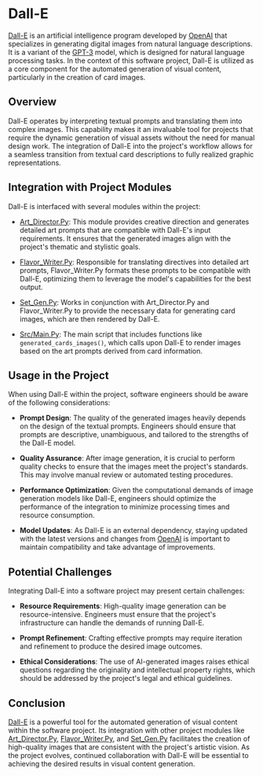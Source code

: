 # Dall-E

[Dall-E](Dall-E.md) is an artificial intelligence program developed by [OpenAI](Openai.md) that specializes in generating digital images from natural language descriptions. It is a variant of the [GPT-3](Gpt-3.md) model, which is designed for natural language processing tasks. In the context of this software project, Dall-E is utilized as a core component for the automated generation of visual content, particularly in the creation of card images.

## Overview

Dall-E operates by interpreting textual prompts and translating them into complex images. This capability makes it an invaluable tool for projects that require the dynamic generation of visual assets without the need for manual design work. The integration of Dall-E into the project's workflow allows for a seamless transition from textual card descriptions to fully realized graphic representations.

## Integration with Project Modules

Dall-E is interfaced with several modules within the project:

- [Art_Director.Py](Art_Director.Py.md): This module provides creative direction and generates detailed art prompts that are compatible with Dall-E's input requirements. It ensures that the generated images align with the project's thematic and stylistic goals.
  
- [Flavor_Writer.Py](Flavor_Writer.Py.md): Responsible for translating directives into detailed art prompts, Flavor_Writer.Py formats these prompts to be compatible with Dall-E, optimizing them to leverage the model's capabilities for the best output.

- [Set_Gen.Py](Set_Gen.Py.md): Works in conjunction with Art_Director.Py and Flavor_Writer.Py to provide the necessary data for generating card images, which are then rendered by Dall-E.

- [Src/Main.Py](Src/Main.Py.md): The main script that includes functions like `generated_cards_images()`, which calls upon Dall-E to render images based on the art prompts derived from card information.

## Usage in the Project

When using Dall-E within the project, software engineers should be aware of the following considerations:

- **Prompt Design**: The quality of the generated images heavily depends on the design of the textual prompts. Engineers should ensure that prompts are descriptive, unambiguous, and tailored to the strengths of the Dall-E model.

- **Quality Assurance**: After image generation, it is crucial to perform quality checks to ensure that the images meet the project's standards. This may involve manual review or automated testing procedures.

- **Performance Optimization**: Given the computational demands of image generation models like Dall-E, engineers should optimize the performance of the integration to minimize processing times and resource consumption.

- **Model Updates**: As Dall-E is an external dependency, staying updated with the latest versions and changes from [OpenAI](Openai.md) is important to maintain compatibility and take advantage of improvements.

## Potential Challenges

Integrating Dall-E into a software project may present certain challenges:

- **Resource Requirements**: High-quality image generation can be resource-intensive. Engineers must ensure that the project's infrastructure can handle the demands of running Dall-E.

- **Prompt Refinement**: Crafting effective prompts may require iteration and refinement to produce the desired image outcomes.

- **Ethical Considerations**: The use of AI-generated images raises ethical questions regarding the originality and intellectual property rights, which should be addressed by the project's legal and ethical guidelines.

## Conclusion

[Dall-E](Dall-E.md) is a powerful tool for the automated generation of visual content within the software project. Its integration with other project modules like [Art_Director.Py](Art_Director.Py.md), [Flavor_Writer.Py](Flavor_Writer.Py.md), and [Set_Gen.Py](Set_Gen.Py.md) facilitates the creation of high-quality images that are consistent with the project's artistic vision. As the project evolves, continued collaboration with Dall-E will be essential to achieving the desired results in visual content generation.
